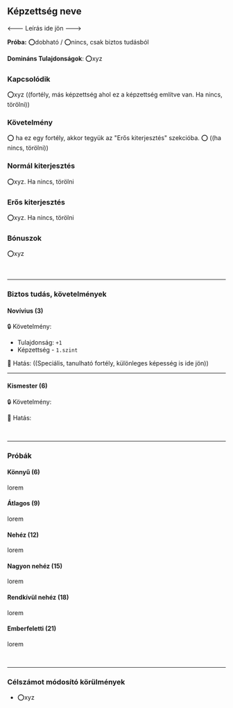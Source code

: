 ## Képzettség neve

<--- Leírás ide jön --->


**Próba:** ⭕dobható / ⭕nincs, csak biztos tudásból

**Domináns Tulajdonságok**: ⭕xyz

### Kapcsolódik

⭕xyz  ((fortély, más képzettség ahol ez a képzettség említve van. Ha nincs, törölni))

### Követelmény

⭕ ha ez egy fortély, akkor tegyük az "Erős kiterjesztés" szekcióba.
⭕ ((ha nincs, törölni))

### Normál kiterjesztés

⭕xyz. Ha nincs, törölni

### Erős kiterjesztés

⭕xyz. Ha nincs, törölni

### Bónuszok

⭕xyz


<br />

---
### Biztos tudás, követelmények

#### Novívius (3)

🔒 Követelmény:
- Tulajdonság: `+1`
- Képzettség - `1.szint`

🌟 Hatás:
((Speciális, tanulható fortély, különleges  képesség is ide jön))

---
#### Kismester (6)

🔒 Követelmény:

🌟 Hatás:

<br />

---
### Próbák


#### Könnyű (6)

lorem

#### Átlagos (9)

lorem

#### Nehéz (12)

lorem

#### Nagyon nehéz (15)

lorem

#### Rendkívül nehéz (18)

lorem

#### Emberfeletti (21)

lorem


<br />

---
### Célszámot módosító körülmények

- ⭕xyz
